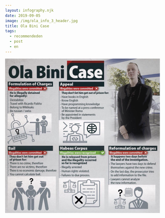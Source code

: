 ```yaml
---
layout: infography.njk
date: 2019-09-05
image: /img/ola_info_3_header.jpg
title: Ola Bini Case
tags:
  - recommendeden
  - post
  - en
---
```


![Ola Bini Case](/img/ola_info_3.jpg)

